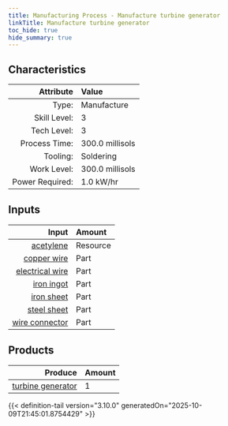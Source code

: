 ```yaml
---
title: Manufacturing Process - Manufacture turbine generator
linkTitle: Manufacture turbine generator
toc_hide: true
hide_summary: true
---
```

<!-- This is generated by the MarsSim HelpGenertor, do not edit. -->


## Characteristics

| Attribute      | Value |
|--------:|:------|
|Type:|Manufacture|
|Skill Level:|3|
|Tech Level:|3|
|Process Time:|300.0 millisols|
|Tooling:|Soldering|
|Work Level:|300.0 millisols|
|Power Required:|1.0 kW/hr|

## Inputs

| Input      | Amount |
|--------:|:------|
|[acetylene](/docs/definitions/resource/acetylene)|Resource|0.3 kg|
|[copper wire](/docs/definitions/part/copper-wire)|Part|15|
|[electrical wire](/docs/definitions/part/electrical-wire)|Part|3|
|[iron ingot](/docs/definitions/part/iron-ingot)|Part|20|
|[iron sheet](/docs/definitions/part/iron-sheet)|Part|1|
|[steel sheet](/docs/definitions/part/steel-sheet)|Part|1|
|[wire connector](/docs/definitions/part/wire-connector)|Part|8|

## Products


| Produce      | Amount |
|--------:|:------|
|[turbine generator](/docs/definitions/part/turbine-generator)|1|



{{< definition-tail version="3.10.0" generatedOn="2025-10-09T21:45:01.8754429" >}}



